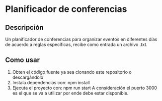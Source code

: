 # Planificador de conferencias

## Descripción
Un planificador de conferencias para organizar eventos en diferentes días de acuerdo a reglas específicas, recibe como entrada un archivo .txt.

## Como usar
1. Obten el código fuente ya sea clonando este repositorio o descargándolo
2. Instala dependencias con: npm install
3. Ejecuta el proyecto con: npm run start
A consideración el puerto 3000 es el que se va a utilizar por ende debe estar disponible.
